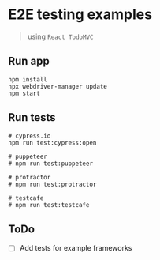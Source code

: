 # E2E testing examples
> using `React TodoMVC`

## Run app

```shell
npm install
npx webdriver-manager update
npm start
```

## Run tests

```shell
# cypress.io
npm run test:cypress:open

# puppeteer
# npm run test:puppeteer

# protractor
# npm run test:protractor

# testcafe
# npm run test:testcafe
```

## ToDo

- [ ] Add tests for example frameworks
